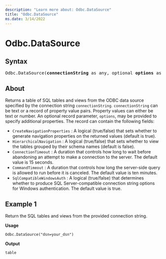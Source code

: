 ```yaml
---
description: "Learn more about: Odbc.DataSource"
title: "Odbc.DataSource"
ms.date: 3/14/2022
---
```

# Odbc.DataSource

## Syntax

<pre>
Odbc.DataSource(<b>connectionString</b> as any, optional <b>options</b> as nullable record) as table
</pre>

## About

Returns a table of SQL tables and views from the ODBC data source specified by the connection string `connectionString`. `connectionString` can be text or a record of property value pairs. Property values can either be text or number. An optional record parameter, `options`, may be provided to specify additional properties. The record can contain the following fields:

* `CreateNavigationProperties` : A logical (true/false) that sets whether to generate navigation properties on the returned values (default is true).
* `HierarchicalNavigation` : A logical (true/false) that sets whether to view the tables grouped by their schema names (default is false).
* `ConnectionTimeout` : A duration that controls how long to wait before abandoning an attempt to make a connection to the server. The default value is 15 seconds.
* `CommandTimeout` : A duration that controls how long the server-side query is allowed to run before it is canceled. The default value is ten minutes.
* `SqlCompatibleWindowsAuth` : A logical (true/false) that determines whether to produce SQL Server-compatible connection string options for Windows authentication. The default value is true.

## Example 1

Return the SQL tables and views from the provided connection string.

**Usage**

```powerquery-m
Odbc.DataSource("dsn=your_dsn")
```

**Output**

```powerquery-m
table
```
